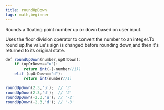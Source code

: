 ```yaml
---
title: roundUpDown
tags: math,beginner
---
```


Rounds a floating point number up or down based on user input.

Uses the floor division operator to convert the number to an integer.To round up,the value's sign is changed before rounding down,and then it's returned to its original state.  

```js
def roundUpDown(number,upOrDown):
    if (upOrDown=="u"):
        return int(-(-number//1))
    elif (upOrDown=="d"):
        return int(number//1)


```

```js
roundUpDown(2.3,'u');  // '3'
roundUpDown(2.3,'d');  // '2'
roundUpDown(-2.3,'u'); // '-2'
roundUpDown(-2.3,'d'); // '-3'
```

